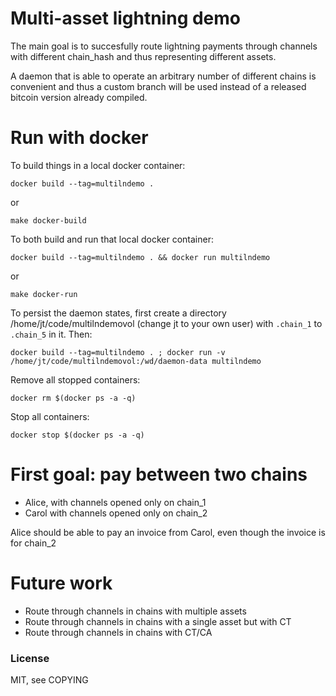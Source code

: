 
# Multi-asset lightning demo

The main goal is to succesfully route lightning payments through
channels with different chain_hash and thus representing different
assets.

A daemon that is able to operate an arbitrary number of different
chains is convenient and thus a custom branch will be used instead of
a released bitcoin version already compiled.

# Run with docker

To build things in a local docker container:

	docker build --tag=multilndemo .

or

	make docker-build

To both build and run that local docker container:

	docker build --tag=multilndemo . && docker run multilndemo

or

	make docker-run

To persist the daemon states, first create a directory
/home/jt/code/multilndemovol (change jt to your own user) with `.chain_1`
to `.chain_5` in it. Then:

```
docker build --tag=multilndemo . ; docker run -v /home/jt/code/multilndemovol:/wd/daemon-data multilndemo
```

Remove all stopped containers:

```
docker rm $(docker ps -a -q)
```

Stop all containers:

```
docker stop $(docker ps -a -q)
```

# First goal: pay between two chains

- Alice, with channels opened only on chain_1
- Carol with channels opened only on chain_2

Alice should be able to pay an invoice from Carol, even though the invoice is for chain_2

# Future work

- Route through channels in chains with multiple assets
- Route through channels in chains with a single asset but with CT
- Route through channels in chains with CT/CA

### License

MIT, see COPYING
